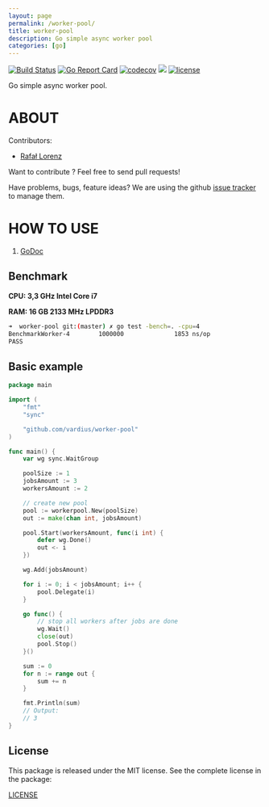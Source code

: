 ```yaml
---
layout: page
permalink: /worker-pool/
title: worker-pool
description: Go simple async worker pool
categories: [go]
---
```


[![Build Status](https://travis-ci.org/vardius/worker-pool.svg?branch=master)](https://travis-ci.org/vardius/worker-pool)
[![Go Report Card](https://goreportcard.com/badge/github.com/vardius/worker-pool)](https://goreportcard.com/report/github.com/vardius/worker-pool)
[![codecov](https://codecov.io/gh/vardius/worker-pool/branch/master/graph/badge.svg)](https://codecov.io/gh/vardius/worker-pool)
[![](https://godoc.org/github.com/vardius/worker-pool?status.svg)](http://godoc.org/github.com/vardius/worker-pool)
[![license](https://img.shields.io/github/license/mashape/apistatus.svg)](https://github.com/vardius/worker-pool/blob/master/LICENSE.md)

Go simple async worker pool.

ABOUT
==================================================
Contributors:

* [Rafał Lorenz](http://rafallorenz.com)

Want to contribute ? Feel free to send pull requests!

Have problems, bugs, feature ideas?
We are using the github [issue tracker](https://github.com/vardius/worker-pool/issues) to manage them.

HOW TO USE
==================================================

1. [GoDoc](http://godoc.org/github.com/vardius/worker-pool)

## Benchmark
**CPU: 3,3 GHz Intel Core i7**

**RAM: 16 GB 2133 MHz LPDDR3**

```bash
➜  worker-pool git:(master) ✗ go test -bench=. -cpu=4
BenchmarkWorker-4        1000000              1853 ns/op
PASS
```

## Basic example
```go
package main

import (
    "fmt"
    "sync"

    "github.com/vardius/worker-pool"
)

func main() {
	var wg sync.WaitGroup

	poolSize := 1
	jobsAmount := 3
	workersAmount := 2

	// create new pool
	pool := workerpool.New(poolSize)
	out := make(chan int, jobsAmount)

	pool.Start(workersAmount, func(i int) {
		defer wg.Done()
		out <- i
	})

	wg.Add(jobsAmount)

	for i := 0; i < jobsAmount; i++ {
		pool.Delegate(i)
	}

	go func() {
		// stop all workers after jobs are done
		wg.Wait()
		close(out)
		pool.Stop()
	}()

	sum := 0
	for n := range out {
		sum += n
	}

	fmt.Println(sum)
	// Output:
	// 3
}
```

License
-------

This package is released under the MIT license. See the complete license in the package:

[LICENSE](LICENSE.md)